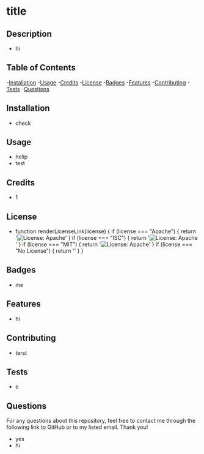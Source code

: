 # title

## Description
- hi

## Table of Contents

-[Installation](#installation)
-[Usage](usage)
-[Credits](credits)
-[License](license)
-[Badges](badges)
-[Features](features)
-[Contributing](contributing)
-[Tests](tests)
-[Questions](questions)

## Installation
- check

## Usage
- hellp
- test

## Credits
- 1

## License
- function renderLicenseLink(license) {
  if (license === "Apache") {
    return '![License: Apache](https://opensource.org/license/apache-2-0)'
  }
  if (license === "ISC") {
    return '![License: Apache](https://opensource.org/license/isc)'
  }
  if (license === "MIT") {
    return '![License: Apache](https://opensource.org/license/mit)'
  }
  if (license === "No License") {
    return ''
  }
}

## Badges
- me

## Features
- hi

## Contributing
- terst

## Tests
- e

## Questions
For any questions about this repository, feel free to contact me through the following link to GitHub or to my listed email. Thank you!
- yes
- hi
